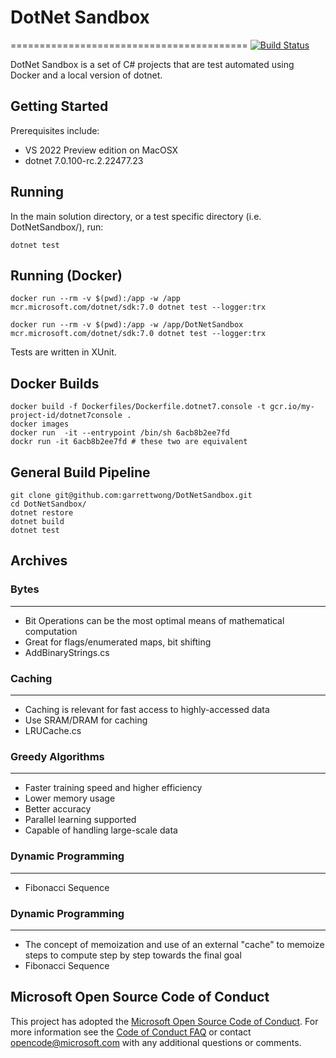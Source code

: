 # DotNet Sandbox
=========================================
[![Build Status](https://travis-ci.org/garrettwong/DotNetSandbox.svg?branch=master)](https://travis-ci.org/garrettwong/DotNetSandbox)

DotNet Sandbox is a set of C# projects that are test automated using Docker and a local version of dotnet.  

## Getting Started

Prerequisites include:
* VS 2022 Preview edition on MacOSX
* dotnet 7.0.100-rc.2.22477.23

## Running

In the main solution directory, or a test specific directory (i.e. DotNetSandbox/), run:

```dotnet test```

## Running (Docker)

```docker run --rm -v $(pwd):/app -w /app mcr.microsoft.com/dotnet/sdk:7.0 dotnet test --logger:trx```

```docker run --rm -v $(pwd):/app -w /app/DotNetSandbox mcr.microsoft.com/dotnet/sdk:7.0 dotnet test --logger:trx```

Tests are written in XUnit.

## Docker Builds

```
docker build -f Dockerfiles/Dockerfile.dotnet7.console -t gcr.io/my-project-id/dotnet7console .
docker images
docker run  -it --entrypoint /bin/sh 6acb8b2ee7fd
dockr run -it 6acb8b2ee7fd # these two are equivalent
```

## General Build Pipeline

```
git clone git@github.com:garrettwong/DotNetSandbox.git
cd DotNetSandbox/
dotnet restore
dotnet build
dotnet test
```

## Archives

### Bytes
-------------------------
- Bit Operations can be the most optimal means of mathematical computation
- Great for flags/enumerated maps, bit shifting
- AddBinaryStrings.cs

### Caching
-------------------------
- Caching is relevant for fast access to highly-accessed data
- Use SRAM/DRAM for caching
- LRUCache.cs

### Greedy Algorithms
-------------------------
- Faster training speed and higher efficiency
- Lower memory usage
- Better accuracy
- Parallel learning supported
- Capable of handling large-scale data

### Dynamic Programming
-------------------------
- Fibonacci Sequence

### Dynamic Programming
-------------------------
- The concept of memoization and use of an external "cache" to memoize steps to compute step by step towards the final goal
- Fibonacci Sequence

Microsoft Open Source Code of Conduct
------------
This project has adopted the [Microsoft Open Source Code of Conduct](https://opensource.microsoft.com/codeofconduct/). For more information see the [Code of Conduct FAQ](https://opensource.microsoft.com/codeofconduct/faq/) or contact [opencode@microsoft.com](mailto:opencode@microsoft.com) with any additional questions or comments.
